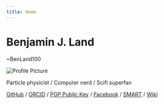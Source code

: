 ```yaml
---
title: Home
---
```


# Benjamin J. Land
~BenLand100

![Profile Picture](/images/profile.jpg)

Particle physicist / Computer nerd / Scifi superfan

[GitHub](https://github.com/BenLand100/) /
[ORCID](https://orcid.org/0000-0002-1775-6969) /
[PGP Public Key](https://ben.land/benland100.pub) /
[Facebook](https://facebook.com/benland100) /
[SMART](https://ben.land/smart.php) /
[Wiki](https://ben.land/wiki/)
